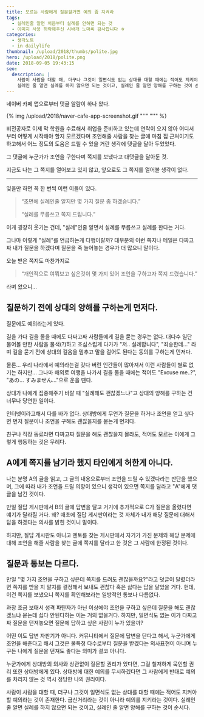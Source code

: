 ```yaml
---
title: 모르는 사람에게 질문할거면 예의 좀 지켜라
tags:
  - 실례인줄 알면 처음부터 실례를 안하면 되는 것
  - 이미지 사용 허락해주신 시바개 노마씨 감사합니다 ㅎ
categories:
  - 생각노트
  - in dailylife
thumbnail: /upload/2018/thumbs/polite.jpg
hero: /upload/2018/polite.png
date: 2018-09-05 19:43:15
seo:
  description: |
    사람이 사람을 대할 때, 더구나 그것이 일면식도 없는 상대를 대할 때에는 적어도 지켜야할 예의라는 것이 존재한다.
    실례인 줄 알면 실례를 하지 않으면 되는 것이고, 실례인 줄 알면 양해를 구하는 것이 순서다.
---
```



네이버 카페 앱으로부터 댓글 알람이 하나 왔다.

<p>
  {% img /upload/2018/naver-cafe-app-screenshot.gif "''" "''" %}
</p>

비전공자로 이제 막 학원을 수료해서 취업을 준비하고 있는데 연락이 오지 않아 어디서부터 어떻게 시작해야 할지 모르겠다며
조언해줄 사람을 찾는 글에 마침 집 근처이기도 하고해서 어느 정도의 도움은 드릴 수 있을 거란 생각에 댓글을 달아 두었었다.

그 댓글에 누군가가 조언을 구한다며 쪽지를 보냈다고 대댓글을 달아둔 것.

지금도 나는 그 쪽지를 열어보고 있지 않고, 앞으로도 그 쪽지를 열어볼 생각이 없다.

---

잊을만 하면 꼭 한 번씩 이런 이들이 있다.

> &ldquo;초면에 실례인줄 알지만 몇 가지 질문 좀 하겠습니다.&rdquo;
>
> &ldquo;실례를 무릅쓰고 쪽지 드립니다.&rdquo;

이게 굉장히 웃기는 건데, "실례"인줄 알면서 실례를 무릅쓰고 실례를 한다는 거다.

그나마 이렇게 "실례"를 언급하는게 다행이랄까?
대부분의 이런 쪽지나 메일은 다짜고짜 내가 질문을 하겠다며 질문을 죽 늘어놓는 경우가 더 많으니 말이다.

오늘 받은 쪽지도 마찬가지로

>&ldquo;개인적으로 여쭤보고 싶은것이 몇 가지 있어 조언을 구하고자 쪽지 드렸습니다.&rdquo;

라며 왔으니...

## 질문하기 전에 상대의 양해를 구하는게 먼저다.

질문에도 예의라는게 있다.

길을 가다 길을 물을 때에도 다짜고짜 사람들에게 길을 묻는 경우는 없다. 대다수 일단 물어볼 만한 사람을 물색(?)하고
조심스럽게 다가가 "저.. 실례합니다", "죄송한데..." 라며 길을 묻기 전에 상대의 걸음을 멈추고 말을 걸어도 된다는
동의를 구하는게 먼저다.

물론... 우리 나라에서 예의라는걸 갖다 버린 인간들이 많아져서 이런 사람들이 별로 없기는 하지만...
그나마 해외로 여행을 나가서 길을 물을 때에는 적어도 "Excuse me..?", "あの... すみません..."으로 운을 뗀다.

상대가 나에게 집중해주기 바랄 때 "실례해도 괜찮겠느냐"고 상대의 양해를 구하는 건 너무나 당연한 일이다.

인터넷이라고해서 다를 바가 없다.
상대방에게 무언가 질문을 하거나 조언을 얻고 싶다면 먼저 질문이나 조언을 구해도 괜찮을지를 묻는게 먼저다.

친구나 직장 동료라면 다짜고짜 질문을 해도 괜찮을지 몰라도, 적어도 모르는 이에게 그렇게 행동하는 것은 무례다.

## A에게 쪽지를 남기라 했지 타인에게 허한게 아니다.

나는 분명 A의 글을 읽고, 그 글의 내용으로부터 조언을 드릴 수 있겠다라는 판단을 했으며, 그에 따라 내가 조언을 드릴
의향이 있으니 생각이 있으면 쪽지를 달라고 "A"에게 댓글을 남긴 것이다.

만일 질답 게시판에서 B의 글에 답변을 달고 거기에 추가적으로 C가 질문을 올렸다면 얘기가 달라질 거다.
왜? 애초에 질답 게시판이라는 것 자체가 내가 해당 질문에 대해서 답을 하겠다는 의사를 밝힌 것이니 말이다.

하지만, 질답 게시판도 아니고 멘토를 찾는 게시판에서 자기가 가진 문제와 해당 문제에 대해 조언을 해줄 사람을 찾는 글에
쪽지를 달라고 한 것은 그 사람에 한정된 것이다.

## 질문과 통보는 다르다.

만일 "몇 가지 조언을 구하고 싶은데 쪽지를 드려도 괜찮을까요?"라고 덧글이 달렸더라면 쪽지를 받을 지 말지를 결정해서
보내도 괜찮다 혹은 싫다는 답을 달았을 거다. 헌데, 이건 쪽지를 보냈으니 쪽지를 확인해보라는 일방적인 통보나 다름없다.

과장 조금 보태서 성격 파탄자가 아닌 이상에야 조언을 구하고 싶은데 질문을 해도 괜찮겠느냐 묻는데 싫다 안된다하는 이는
거의 없을거다. 하지만, 일면식도 없는 이가 다짜고짜 질문을 던져놓으면 질문에 답하고 싶은 사람이 누가 있을까?

어떤 이도 답변 자판기가 아니다. 커뮤니티에서 질문에 답변을 단다고 해서, 누군가에게 조언을 해준다고 해서
그것은 불특정 다수로부터 질문을 받겠다는 의사표현이 아니며 누구든 나에게 질문을 던져도 좋다는 의미가 결코 아니다.

누군가에게 상대방의 의사와 상관없이 질문할 권리가 있다면, 그걸 철저하게 묵인할 권리 또한 상대방에게 있다.
상대방에 대한 예의를 무시하겠다면 그 사람에게 반대로 예의를 차리지 않는 것 역시 정당한 나의 권리이다.

사람이 사람을 대할 때, 더구나 그것이 일면식도 없는 상대를 대할 때에는 적어도 지켜야할 예의라는 것이 존재한다.
굽신거리라는 것이 아니라 예의를 지키라는 것이다. 실례인 줄 알면 실례를 하지 않으면 되는 것이고, 실례인 줄 알면
양해를 구하는 것이 순서다.
